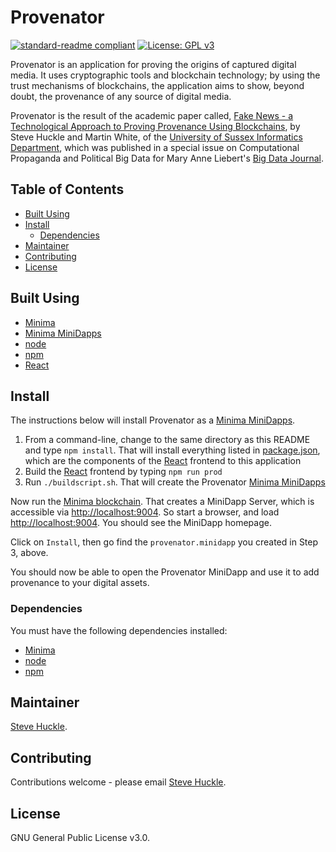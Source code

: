 # Provenator

[![standard-readme compliant](https://img.shields.io/badge/readme%20style-standard-brightgreen.svg?style=flat-square)](https://github.com/RichardLitt/standard-readme)
[![License: GPL v3](https://img.shields.io/badge/License-GPL%20v3-blue.svg)](/docs/COPYING.txt)

Provenator is an application for proving the origins of captured digital media. It uses cryptographic tools and blockchain technology; by using the trust mechanisms of blockchains, the application aims to show, beyond doubt, the provenance of any source of digital media.

Provenator is the result of the academic paper called, [Fake News - a Technological Approach to Proving Provenance Using Blockchains](https://doi.org/10.1089/big.2017.0071), by Steve Huckle and Martin White, of the [University of Sussex Informatics Department](http://www.sussex.ac.uk/informatics/), which was published in a special issue on Computational Propaganda and Political Big Data for Mary Anne Liebert's [Big Data Journal](http://online.liebertpub.com/toc/big/5/4).

## Table of Contents

- [Built Using](#built-using)  
- [Install](#install)
  - [Dependencies](#dependencies)
- [Maintainer](#maintainer)
- [Contributing](#contributing)
- [License](#license)

## Built Using

- [Minima](https://github.com/minima-global/Minima)
- [Minima MiniDapps](https://github.com/minima-global/MiniDAPP)
- [node](https://nodejs.org/en/)
- [npm](https://www.npmjs.com/)
- [React](https://reactjs.org/)

## Install

The instructions below will install Provenator as a [Minima MiniDapps](https://github.com/minima-global/MiniDAPP).

1. From a command-line, change to the same directory as this README
 and type `npm install`. That will install everything listed in [package.json](/package.json), which are the components of the [React](https://reactjs.org/) frontend to this application
2. Build the [React](https://reactjs.org/) frontend by typing `npm run prod`
3. Run `./buildscript.sh`. That will create the Provenator [Minima MiniDapps](https://github.com/minima-global/MiniDAPP)

Now run the [Minima blockchain](https://github.com/minima-global/Minima). That creates a MiniDapp Server, which is accessible via [http://localhost:9004](http://localhost:9004). So start a browser, and load [http://localhost:9004](http://localhost:9004). You should see the MiniDapp homepage.

Click on `Install`, then go find the `provenator.minidapp` you created in Step 3, above.

You should now be able to open the Provenator MiniDapp and use it to add provenance to your digital assets.

### Dependencies

You must have the following dependencies installed:

- [Minima](https://github.com/minima-global/Minima)
- [node](https://nodejs.org/en/)
- [npm](https://www.npmjs.com/)

## Maintainer

[Steve Huckle](https://glowkeeper.github.io/).

## Contributing

Contributions welcome - please email [Steve Huckle](https://glowkeeper.github.io/).

## License

GNU General Public License v3.0.
